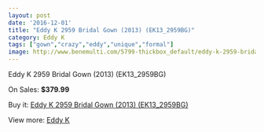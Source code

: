 ```yaml
---
layout: post
date: '2016-12-01'
title: "Eddy K 2959 Bridal Gown (2013) (EK13_2959BG)"
category: Eddy K
tags: ["gown","crazy","eddy","unique","formal"]
image: http://www.benemulti.com/5799-thickbox_default/eddy-k-2959-bridal-gown-2013-ek132959bg.jpg
---
```

Eddy K 2959 Bridal Gown (2013) (EK13_2959BG)

On Sales: **$379.99**
<a href="https://www.benemulti.com/en/eddy-knbspnbsp/2161-eddy-k-2959-bridal-gown-2013-ek132959bg.html"><amp-img layout="responsive" width="600" height="600" src="//www.benemulti.com/5799-thickbox_default/eddy-k-2959-bridal-gown-2013-ek132959bg.jpg" alt="Eddy K 2959 Bridal Gown (2013) (EK13_2959BG) 0" /></a>
<a href="https://www.benemulti.com/en/eddy-knbspnbsp/2161-eddy-k-2959-bridal-gown-2013-ek132959bg.html"><amp-img layout="responsive" width="600" height="600" src="//www.benemulti.com/5800-thickbox_default/eddy-k-2959-bridal-gown-2013-ek132959bg.jpg" alt="Eddy K 2959 Bridal Gown (2013) (EK13_2959BG) 1" /></a>

Buy it: [Eddy K 2959 Bridal Gown (2013) (EK13_2959BG)](https://www.benemulti.com/en/eddy-knbspnbsp/2161-eddy-k-2959-bridal-gown-2013-ek132959bg.html "Eddy K 2959 Bridal Gown (2013) (EK13_2959BG)")

View more: [Eddy K](https://www.benemulti.com/en/23-eddy-knbspnbsp "Eddy K")